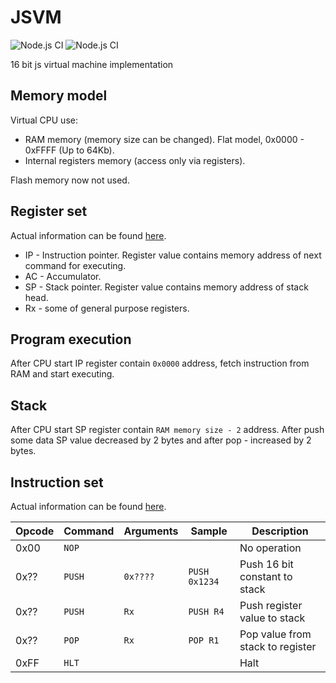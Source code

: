 # JSVM
![Node.js CI](https://github.com/VitalyTartynov/jsvm/workflows/Linter/badge.svg)
![Node.js CI](https://github.com/VitalyTartynov/jsvm/workflows/Tests/badge.svg)

16 bit js virtual machine implementation

## Memory model
Virtual CPU use:
 * RAM memory (memory size can be changed). Flat model, 0x0000 - 0xFFFF (Up to 64Kb).
 * Internal registers memory (access only via registers).
 
Flash memory now not used.

## Register set
Actual information can be found [here](./src/core/register.constant.js).
 * IP - Instruction pointer. Register value contains memory address of next command for executing.
 * AC - Accumulator.
 * SP - Stack pointer. Register value contains memory address of stack head.
 * Rx - some of general purpose registers. 

## Program execution
After CPU start IP register contain `0x0000` address, fetch instruction from RAM and start executing.   

## Stack
After CPU start SP register contain `RAM memory size - 2` address. 
After push some data SP value decreased by 2 bytes and after pop - increased by 2 bytes. 

## Instruction set
Actual information can be found [here](./src/core/instruction.constant.js).

| Opcode | Command | Arguments    | Sample        | Description                         |
| ------ | ------- | ------------ | ------------- | ----------------------------------- |
| 0x00   | `NOP`   |              |               | No operation                        |
| 0x??   | `PUSH`  | `0x????`     | `PUSH 0x1234` | Push 16 bit constant to stack       |
| 0x??   | `PUSH`  | `Rx`         | `PUSH R4`     | Push register value to stack        |
| 0x??   | `POP`   | `Rx`         | `POP R1`      | Pop value from stack to register    |
| 0xFF   | `HLT`   |              |               | Halt                                |
